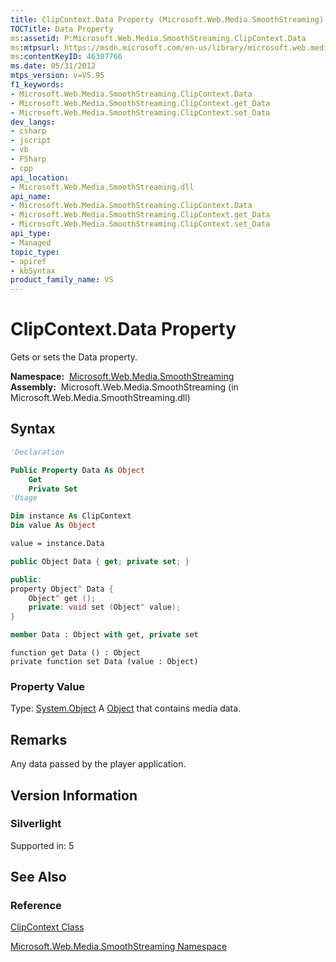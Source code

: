 ```yaml
---
title: ClipContext.Data Property (Microsoft.Web.Media.SmoothStreaming)
TOCTitle: Data Property
ms:assetid: P:Microsoft.Web.Media.SmoothStreaming.ClipContext.Data
ms:mtpsurl: https://msdn.microsoft.com/en-us/library/microsoft.web.media.smoothstreaming.clipcontext.data(v=VS.95)
ms:contentKeyID: 46307766
ms.date: 05/31/2012
mtps_version: v=VS.95
f1_keywords:
- Microsoft.Web.Media.SmoothStreaming.ClipContext.Data
- Microsoft.Web.Media.SmoothStreaming.ClipContext.get_Data
- Microsoft.Web.Media.SmoothStreaming.ClipContext.set_Data
dev_langs:
- csharp
- jscript
- vb
- FSharp
- cpp
api_location:
- Microsoft.Web.Media.SmoothStreaming.dll
api_name:
- Microsoft.Web.Media.SmoothStreaming.ClipContext.Data
- Microsoft.Web.Media.SmoothStreaming.ClipContext.get_Data
- Microsoft.Web.Media.SmoothStreaming.ClipContext.set_Data
api_type:
- Managed
topic_type:
- apiref
- kbSyntax
product_family_name: VS
---
```


# ClipContext.Data Property

Gets or sets the Data property.

**Namespace:**  [Microsoft.Web.Media.SmoothStreaming](microsoft-web-media-smoothstreaming-namespace_1.md)  
**Assembly:**  Microsoft.Web.Media.SmoothStreaming (in Microsoft.Web.Media.SmoothStreaming.dll)

## Syntax

```vb
'Declaration

Public Property Data As Object
    Get
    Private Set
'Usage

Dim instance As ClipContext
Dim value As Object

value = instance.Data
```

```csharp
public Object Data { get; private set; }
```

```cpp
public:
property Object^ Data {
    Object^ get ();
    private: void set (Object^ value);
}
```

``` fsharp
member Data : Object with get, private set
```

```jscript
function get Data () : Object
private function set Data (value : Object)
```

### Property Value

Type: [System.Object](https://msdn.microsoft.com/library/e5kfa45b\(v=vs.95\))  
A [Object](https://msdn.microsoft.com/library/e5kfa45b\(v=vs.95\)) that contains media data.

## Remarks

Any data passed by the player application.

## Version Information

### Silverlight

Supported in: 5  

## See Also

### Reference

[ClipContext Class](clipcontext-class-microsoft-web-media-smoothstreaming_1.md)

[Microsoft.Web.Media.SmoothStreaming Namespace](microsoft-web-media-smoothstreaming-namespace_1.md)

